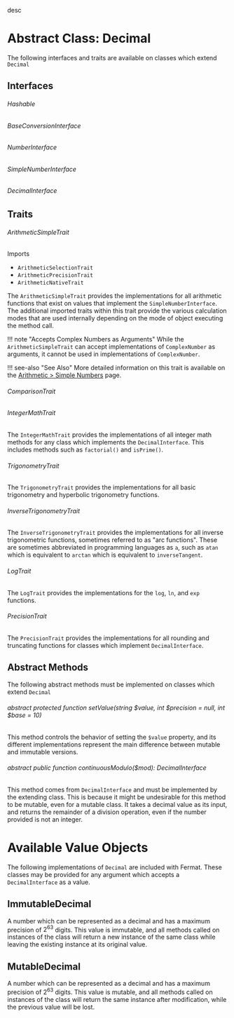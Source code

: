 desc

# Abstract Class: Decimal

The following interfaces and traits are available on classes which extend `Decimal`

## Interfaces

###### Hashable



###### BaseConversionInterface



###### NumberInterface



###### SimpleNumberInterface



###### DecimalInterface



## Traits

###### ArithmeticSimpleTrait

Imports

- `ArithmeticSelectionTrait`
- `ArithmeticPrecisionTrait`
- `ArithmeticNativeTrait`

The `ArithmeticSimpleTrait` provides the implementations for all arithmetic functions that exist on values that implement the `SimpleNumberInterface`. The additional imported traits within this trait provide the various calculation modes that are used internally depending on the mode of object executing the method call.

!!! note "Accepts Complex Numbers as Arguments"
    While the `ArithmeticSimpleTrait` can accept implementations of `ComplexNumber` as arguments, it cannot be used in implementations of `ComplexNumber`.
    
!!! see-also "See Also"
    More detailed information on this trait is available on the [Arithmetic > Simple Numbers](../arithmetic/simple.md) page.

###### ComparisonTrait



###### IntegerMathTrait

The `IntegerMathTrait` provides the implementations of all integer math methods for any class which implements the `DecimalInterface`. This includes methods such as `factorial()` and `isPrime()`.

###### TrigonometryTrait

The `TrigonometryTrait` provides the implementations for all basic trigonometry and hyperbolic trigonometry functions.

###### InverseTrigonometryTrait

The `InverseTrigonometryTrait` provides the implementations for all inverse trigonometric functions, sometimes referred to as "arc functions". These are sometimes abbreviated in programming languages as `a`, such as `atan` which is equivalent to `arctan` which is equivalent to `inverseTangent`.

###### LogTrait

The `LogTrait` provides the implementations for the `log`, `ln`, and `exp` functions.

###### PrecisionTrait

The `PrecisionTrait` provides the implementations for all rounding and truncating functions for classes which implement `DecimalInterface`.

## Abstract Methods

The following abstract methods must be implemented on classes which extend `Decimal`

###### abstract protected function setValue(string $value, int $precision = null, int $base = 10)

This method controls the behavior of setting the `$value` property, and its different implementations represent the main difference between mutable and immutable versions.

###### abstract public function continuousModulo($mod): DecimalInterface

This method comes from `DecimalInterface` and must be implemented by the extending class. This is because it might be undesirable for this method to be mutable, even for a mutable class. It takes a decimal value as its input, and returns the remainder of a division operation, even if the number provided is not an integer.

# Available Value Objects

The following implementations of `Decimal` are included with Fermat. These classes may be provided for any argument which accepts a `DecimalInterface` as a value.

## ImmutableDecimal

A number which can be represented as a decimal and has a maximum precision of $`2^{63}`$ digits. This value is immutable, and all methods called on instances of the class will return a new instance of the same class while leaving the existing instance at its original value.

## MutableDecimal

A number which can be represented as a decimal and has a maximum precision of $`2^{63}`$ digits. This value is mutable, and all methods called on instances of the class will return the same instance after modification, while the previous value will be lost.